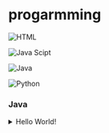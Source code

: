 # progarmming

![HTML](/programming/html)

![Java Scipt](/programming/js)

![Java](/programming/java/)

![Python](/programming/python)




### Java



<details><summary>Hello World!</summary>

```
class Main{

    public static void main (String args[]){
        System.out.print("Hello world");
    }
}
```

</details>
